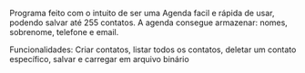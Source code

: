 Programa feito com o intuito de ser uma Agenda facil e rápida de usar, podendo salvar até 255 contatos.
A agenda consegue armazenar: nomes, sobrenome, telefone e email.

Funcionalidades: Criar contatos, listar todos os contatos, deletar um contato específico, salvar e carregar em arquivo binário